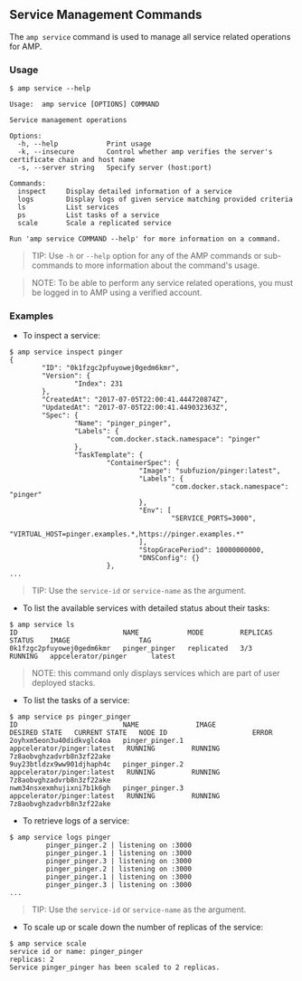 ## Service Management Commands

The `amp service` command is used to manage all service related operations for AMP.

### Usage

```
$ amp service --help

Usage:	amp service [OPTIONS] COMMAND

Service management operations

Options:
  -h, --help            Print usage
  -k, --insecure        Control whether amp verifies the server's certificate chain and host name
  -s, --server string   Specify server (host:port)

Commands:
  inspect     Display detailed information of a service
  logs        Display logs of given service matching provided criteria
  ls          List services
  ps          List tasks of a service
  scale       Scale a replicated service

Run 'amp service COMMAND --help' for more information on a command.
```

> TIP: Use `-h` or `--help` option for any of the AMP commands or sub-commands to more information about the command's usage.

> NOTE: To be able to perform any service related operations, you must be logged in to AMP using a verified account.

### Examples

* To inspect a service:
```
$ amp service inspect pinger
{
        "ID": "0k1fzgc2pfuyowej0gedm6kmr",
        "Version": {
                "Index": 231
        },
        "CreatedAt": "2017-07-05T22:00:41.444720874Z",
        "UpdatedAt": "2017-07-05T22:00:41.449032363Z",
        "Spec": {
                "Name": "pinger_pinger",
                "Labels": {
                        "com.docker.stack.namespace": "pinger"
                },
                "TaskTemplate": {
                        "ContainerSpec": {
                                "Image": "subfuzion/pinger:latest",
                                "Labels": {
                                        "com.docker.stack.namespace": "pinger"
                                },
                                "Env": [
                                        "SERVICE_PORTS=3000",
                                        "VIRTUAL_HOST=pinger.examples.*,https://pinger.examples.*"
                                ],
                                "StopGracePeriod": 10000000000,
                                "DNSConfig": {}
                        },
...
```
> TIP: Use the `service-id` or `service-name` as the argument.

* To list the available services with detailed status about their tasks:
```
$ amp service ls
ID                          NAME            MODE         REPLICAS   STATUS    IMAGE                 TAG
0k1fzgc2pfuyowej0gedm6kmr   pinger_pinger   replicated   3/3        RUNNING   appcelerator/pinger      latest
```
> NOTE: this command only displays services which are part of user deployed stacks.

* To list the tasks of a service:
```
$ amp service ps pinger_pinger
ID                          NAME              IMAGE                        DESIRED STATE   CURRENT STATE   NODE ID                     ERROR
2oyhxm5eon3u40didkvglc4oa   pinger_pinger.1   appcelerator/pinger:latest   RUNNING         RUNNING         7z8aobvghzadvrb8n3zf22ake
9uy23btldzx9ww901djhaph4c   pinger_pinger.2   appcelerator/pinger:latest   RUNNING         RUNNING         7z8aobvghzadvrb8n3zf22ake
nwm34nsxexmhujixni7b1k6gh   pinger_pinger.3   appcelerator/pinger:latest   RUNNING         RUNNING         7z8aobvghzadvrb8n3zf22ake
```

* To retrieve logs of a service:
```
$ amp service logs pinger
         pinger_pinger.2 | listening on :3000
         pinger_pinger.1 | listening on :3000
         pinger_pinger.3 | listening on :3000
         pinger_pinger.2 | listening on :3000
         pinger_pinger.1 | listening on :3000
         pinger_pinger.3 | listening on :3000
...
```
> TIP: Use the `service-id` or `service-name` as the argument.

* To scale up or scale down the number of replicas of the service:
```
$ amp service scale
service id or name: pinger_pinger
replicas: 2
Service pinger_pinger has been scaled to 2 replicas.
```
